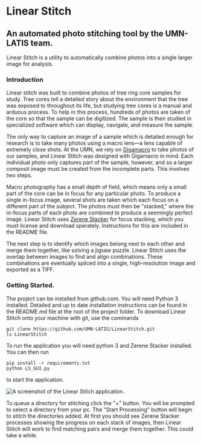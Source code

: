 # Linear Stitch
## An automated photo stitching tool by the UMN-LATIS team.

Linear Stitch is a utility to automatically combine photos into a
single larger image for analysis.

### Introduction

Linear stitch was built to combine photos of tree ring core samples
for study. Tree cores tell a detailed story about the environment that
the tree was exposed to throughout its life, but studying tree cores
is a manual and arduous process. To help in this process, hundreds of
photos are taken of the core so that the sample can be digitized. The
sample is then studied in specialized software which can display,
navigate, and measure the sample.

The only way to capture an image of a sample which is detailed enough
for research is to take many photos using a macro lens—a lens capable
of extremely close shots. At the UMN, we rely on
[Gigamacro](https://www.gigamacro.com/) to take photos of our samples,
and Linear Stitch was designed with Gigamacro in mind. Each individual
photo only captures part of the sample, however, and so a larger
composit image must be created from the incomplete parts. This
involves two steps.

Macro photography has a small depth of field, which means only a small
part of the core can be in focus for any particular photo. To produce
a single in-focus image, several shots are taken which each focus on a
different part of the subject. The photos must then be "stacked,"
where the in-focus parts of each photo are combined to produce a
seemingly perfect image. Linear Stitch uses [Zerene
Stacker](http://zerenesystems.com/cms/stacker) for focus stacking,
which you must license and download sperately. Instructions for this
are included in the README file.

The next step is to identify which images belong next to each other
and merge them together, like solving a jigsaw puzzle. Linear Stitch
uses the overlap between images to find and align combinations. These
combinations are eventually spliced into a single, high-resolution
image and exported as a TIFF.

### Getting Started.

The project can be installed from github.com. You will need Python 3
installed. Detailed and up to date installation instructions can be
found in the README.md file at the root of the project folder. To
download Linear Stitch onto your machine with git, use the commands

```shell
git clone https://github.com/UMN-LATIS/LinearStitch.git
ls LinearStitch
```

To run the application you will need python 3 and Zerene Stacker
installed. You can then run

```shell
pip install -r requirements.txt
python LS_GUI.py
```

to start the application.

![A screenshot of the Linear Stitch application.](/app.png)

To queue a directory for stitching click the "+" button. You will be
prompted to select a directory from your pc. The "Start Processing"
button will begin to stitch the directories added. At first you should
see Zerene Stacker processes showing the progress on each stack of
images, then Linear Stitch will work to find matching pairs and merge
them together. This could take a while.